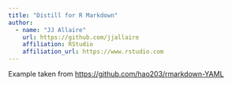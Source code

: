 ```yaml
---
title: "Distill for R Markdown"
author:
  - name: "JJ Allaire"
    url: https://github.com/jjallaire
    affiliation: RStudio
    affiliation_url: https://www.rstudio.com
---
```


Example taken from https://github.com/hao203/rmarkdown-YAML
